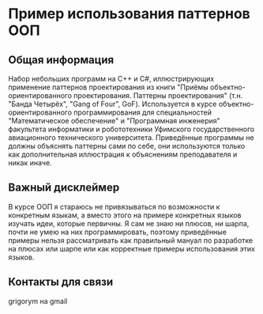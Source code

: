 # Пример использования паттернов ООП

## Общая информация
Набор небольших программ на C++ и C#, иллюстрирующих применение паттернов проектирования из книги "Приёмы объектно-ориентированного проектирования. Паттерны проектирования" (т.н. "Банда Четырёх", "Gang of Four", GoF). Используется в курсе объектно-ориентированного программирования для специальностей "Математическое обеспечение" и "Программная инженерия" факультета информатики и робототехники Уфимского государственного авиационного технического университета. Приведённые программы не должны объяснять паттерны сами по себе, они используются только как дополнительная иллюстрация к объяснениям преподавателя и никак иначе.

## Важный дисклеймер
В курсе ООП я стараюсь не привязываться по возможности к конкретным языкам, а вместо этого на примере конкретных языков изучать идеи, которые первичны. Я сам не знаю ни плюсов, ни шарпа, почти не умею на них программировать, поэтому приведённые примеры нельзя рассматривать как правильный мануал по разработке на плюсах или шарпе или как корректные примеры использования этих языков.

## Контакты для связи
grigorym на gmail